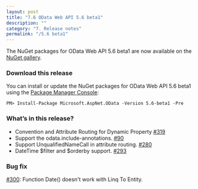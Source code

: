 ```yaml
---
layout: post
title: "7.6 OData Web API 5.6 beta1"
description: ""
category: "7. Release notes"
permalink: "/5.6 beta1"
---
```

The NuGet packages for OData Web API 5.6 beta1 are now available on the [NuGet gallery](https://www.nuget.org/).

### Download this release
You can install or update the NuGet packages for OData Web API 5.6 beta1 using the [Package Manager Console](http://docs.nuget.org/docs/start-here/using-the-package-manager-console):

```
PM> Install-Package Microsoft.AspNet.OData -Version 5.6-beta1 -Pre
```

### What’s in this release?
* Convention and Attribute Routing for Dynamic Property [#319](https://github.com/OData/WebApi/issues/319)
* Support the odata.include-annotations. [#90](https://github.com/OData/WebApi/issues/90)
* Support UnqualifiedNameCall in attribute routing. [#280](https://github.com/OData/WebApi/pull/280)
* DateTime $filter and $orderby support. [#293](https://github.com/OData/WebApi/issues/293)

### Bug fix
[#300](https://github.com/OData/WebApi/issues/300): Function Date() doesn't work with Linq To Entity. 


